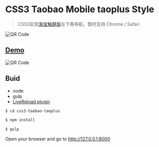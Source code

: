 # CSS3 Taobao Mobile taoplus Style

> CSS3实现[淘宝触屏版](http://m.taobao.com/)左下角导航，暂时支持 Chrome / Safari

![QR Code](http://mittya.github.io/css3-taobao-taoplus/res/screen.gif)


## [Demo](http://mittya.github.io/css3-taobao-taoplus/)

![QR Code](http://mittya.github.io/css3-taobao-taoplus/res/qr.png)


## Buid

+ node
+ gulp
+ [LiveReload plugin](https://chrome.google.com/webstore/detail/livereload/jnihajbhpnppcggbcgedagnkighmdlei)

```bash
$ cd css3-taobao-taoplus

$ npm install

$ gulp
```

Open your browser and go to http://127.0.0.1:8000

